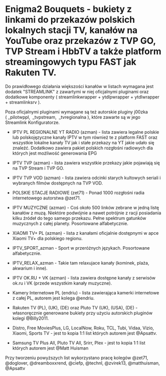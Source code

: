# Enigma2 Bouquets - bukiety z linkami do przekazów polskich lokalnych stacji TV, kanałów na YouTube oraz przekazów z TVP GO, TVP Stream i HbbTV a także platform streamingowych typu FAST jak Rakuten TV.

Do prawidłowego działania większości kanałów w listach wymagana jest dodatek "STREAMLINK" z zawartymi w niej oficjalnymi pluginami oraz dodatkowe komponenty ( streamlinkwrapper + ytdlpwrapper + ytdlwrapper + streamlinksrv ).

Poza oficjalnymi pluginami wymagane są też autorskie pluginy j00zka ( _pilotwppl,  _tvpstream,  _tvregionalna ), które zawarte są w jego Streamlink Konfiguratorze.

- IPTV PL REGIONALNE YT RADIO (azman) - lista zawiera legalne polskie lub polskojęzyczne kanały IPTV w tym również te z platform FAST oraz wszystkie lokalne kanały TV jak i stałe przekazy na YT jakie udało się znaleźć. Dodatkowo zawiera pakiet polskich rozgłośni radiowych dla których jest możliwość generowania EPG
  
- IPTV TVP (azman) - lista zawiera wszystkie przekazy jakie pojawiają się na TVP Stream i TVP GO.

- IPTV TVP VOD (azman) - lista zawiera odcinki starych kultowych seriali i wybranych filmów dostępnych na TVP VOD.
  
- POLSKIE STACJE RADIOWE (zet71) - Ponad 1000 rozgłośni radia internetowego autorstwa @zet71.

- IPTV MUZYCZNE (azman) - Coś około 500 linków zebrane w jedną listę kanałów z muzą. Niektóre podwójnie a nawet potrójnie z racji posiadania kilku źródeł do tego samego przekazu. Pełne spektrum gatunków muzycznych z całej planety. Posortowane alfabetycznie.

- XIAOMI TV+ PL (azman) - lista z kanałami oficjalnie dostępnymi w apce Xiaomi TV+ dla polskiego regionu.

- IPTV_SPORT_azman - Sport w przeróżnych językach. Posortowane alfabetycznie.

- IPTV_RELAX_azman - Takie tam relaxujace kanały (kominek, plaża, akwarium i inne).

- IPTV OK.RU + VK (azman) - lista zawiera dostępne kanały z serwisów ok.ru  i VK (przede wszystkim kanały muzyczne).

- Kamery Internetowe PL (endriu) - lista zawierająca kamerki internetowe z całej PL, autorem jest kolega @endriu.

- Rakuten TV (PL), (UK), (DE) oraz Pluto TV (UK), (USA), (DE) - własnoręcznie generowane bukiety przy użyciu autorskich pluginów kolegi @Billy2011.

- Distro, Free MoviesPlus, LG, LocalNow, Roku, TCL, Tubi, Vidaa, Vizio, Xiaomi, Sports TV - jest to kopia 1:1 list których autorem jest @Apsattv.

- Samsung TV Plus All, Pluto TV All, Srirr, Plex - jest to kopia 1:1 list których autorem jest @Matt Huisman


Przy tworzeniu powyższych list wykorzystano pracę kolegów @zet71, @doglover, @dreamboxxrend, @ciefp, @technl, @zvirek13, @matthuisman, @Apsattv
